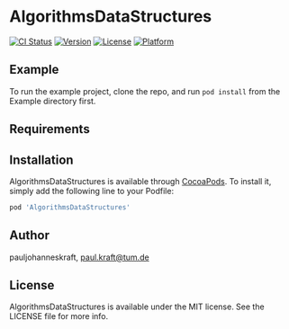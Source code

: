 # AlgorithmsDataStructures

[![CI Status](http://img.shields.io/travis/pauljohanneskraft/AlgorithmsDataStructures.svg?style=flat)](https://travis-ci.org/pauljohanneskraft/AlgorithmsDataStructures)
[![Version](https://img.shields.io/cocoapods/v/AlgorithmsDataStructures.svg?style=flat)](http://cocoapods.org/pods/AlgorithmsDataStructures)
[![License](https://img.shields.io/cocoapods/l/AlgorithmsDataStructures.svg?style=flat)](http://cocoapods.org/pods/AlgorithmsDataStructures)
[![Platform](https://img.shields.io/cocoapods/p/AlgorithmsDataStructures.svg?style=flat)](http://cocoapods.org/pods/AlgorithmsDataStructures)

## Example

To run the example project, clone the repo, and run `pod install` from the Example directory first.

## Requirements

## Installation

AlgorithmsDataStructures is available through [CocoaPods](http://cocoapods.org). To install
it, simply add the following line to your Podfile:

```ruby
pod 'AlgorithmsDataStructures'
```

## Author

pauljohanneskraft, paul.kraft@tum.de

## License

AlgorithmsDataStructures is available under the MIT license. See the LICENSE file for more info.
